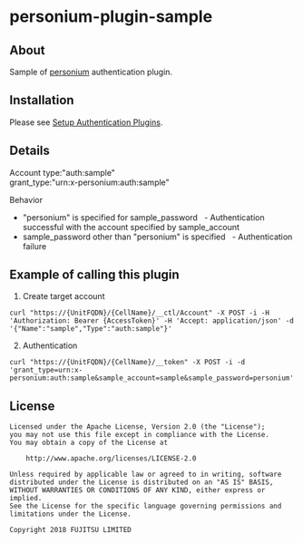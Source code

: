# personium-plugin-sample

## About
Sample of [personium](https://personium.io) authentication plugin.

## Installation
Please see [Setup Authentication Plugins](https://personium.io/docs/en/server-operator/setup_authentication_plugins.html).

## Details
Account type:"auth:sample"  
grant_type:"urn:x-personium:auth:sample"  

Behavior  
- "personium" is specified for sample_password
  - Authentication successful with the account specified by sample_account
- sample_password other than "personium" is specified
  - Authentication failure

## Example of calling this plugin
1. Create target account
```
curl "https://{UnitFQDN}/{CellName}/__ctl/Account" -X POST -i -H 'Authorization: Bearer {AccessToken}' -H 'Accept: application/json' -d '{"Name":"sample","Type":"auth:sample"}'
```
2. Authentication
```
curl "https://{UnitFQDN}/{CellName}/__token" -X POST -i -d 'grant_type=urn:x-personium:auth:sample&sample_account=sample&sample_password=personium'
```

## License

```
Licensed under the Apache License, Version 2.0 (the "License");
you may not use this file except in compliance with the License.
You may obtain a copy of the License at

    http://www.apache.org/licenses/LICENSE-2.0

Unless required by applicable law or agreed to in writing, software
distributed under the License is distributed on an "AS IS" BASIS,
WITHOUT WARRANTIES OR CONDITIONS OF ANY KIND, either express or implied.
See the License for the specific language governing permissions and
limitations under the License.

Copyright 2018 FUJITSU LIMITED
```
